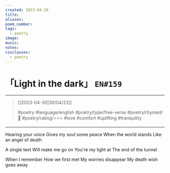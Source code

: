 ```yaml
---
created: 2023-04-30
title:
aliases:
poem_number:
tags:
  - poetry
image:
music:
notes:
cssclasses:
  - poetry
---
```

# 「Light in the dark」 `EN#159`

---

> [[2023-04-30|30/04/23]]
> 
> #poetry 
> #language/english 
> #poetry/type/free-verse 
> #poetry/rhymed/🔴 
> #poetry/rating/⭐⭐⭐ 
> #love #comfort #uplifting #tranquility 

---

Hearing your voice
Gives my soul some peace
When the world stands
Like an angel of death

A single text
Will make me go on
You're my light at
The end of the tunnel

When I remember
How we first met
My worries disappear
My death wish goes away